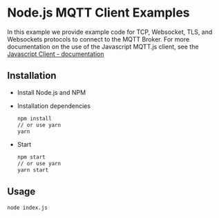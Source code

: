 # Node.js MQTT Client Examples

In this example we provide example code for TCP, Websocket, TLS, and Websockets protocols to connect to the MQTT Broker.
For more documentation on the use of the Javascript MQTT.js client, see the [Javascript Client - documentation](https://github.com/mqttjs/MQTT.js)

## Installation

- Install Node.js and NPM

- Installation dependencies

  ```bash
  npm install
  // or use yarn
  yarn
  ```

- Start

  ```bash
  npm start
  // or use yarn
  yarn start
  ```

## Usage

```bash
node index.js
```
